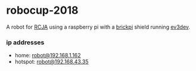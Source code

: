 # robocup-2018
A robot for [RCJA](http://www.robocupjunior.org.au/) using a raspberry pi with a [brickpi](https://www.dexterindustries.com/brickpi/) shield running [ev3dev](www.ev3dev.org).

### ip addresses
- home: robot@192.168.1.162
- hotspot: robot@192.168.43.35
